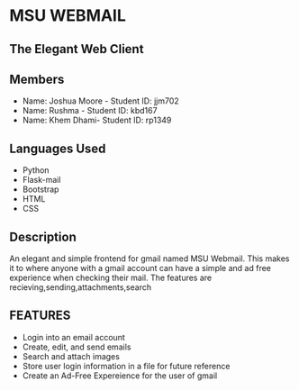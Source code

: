 # MSU WEBMAIL
## The Elegant Web Client
## Members

* Name: Joshua Moore - Student ID: jjm702
* Name: Rushma - Student ID: kbd167
* Name: Khem Dhami- Student ID: rp1349

## Languages Used

* Python
* Flask-mail
* Bootstrap
* HTML
* CSS

## Description

An elegant and simple frontend for gmail named MSU Webmail. This makes it to where anyone with a gmail account can have a simple and ad free experience when checking their mail. The features are recieving,sending,attachments,search

## FEATURES

* Login into an email account
* Create, edit, and send emails
* Search and attach images
* Store user login information in a file for future reference
* Create an Ad-Free Expereience for the user of gmail
